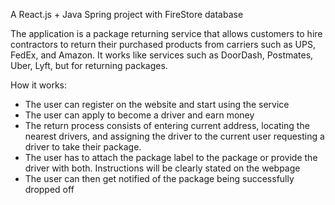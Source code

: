 A React.js + Java Spring project with FireStore database

The application is a package returning service that allows customers to hire contractors to return their purchased products from carriers such as UPS, FedEx, and Amazon. It works like services such as DoorDash, Postmates, Uber, Lyft, but for returning packages. 

How it works: 

  - The user can register on the website and start using the service
  - The user can apply to become a driver and earn money
  - The return process consists of entering current address, locating the nearest drivers, and 
    assigning the driver to the current user requesting a driver to take their package.
  - The user has to attach the package label to the package or provide the driver with both. Instructions will be clearly stated on the webpage
  - The user can then get notified of the package being successfully dropped off
